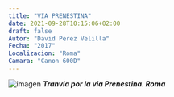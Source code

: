 ```yaml
---
title: "VIA PRENESTINA"
date: 2021-09-28T10:15:06+02:00
draft: false
Autor: "David Perez Velilla"
Fecha: "2017"
Localizacion: "Roma"
Camara: "Canon 600D"
---
```


![imagen](/img/5.jpg)
***Tranvia por la via Prenestina. Roma***